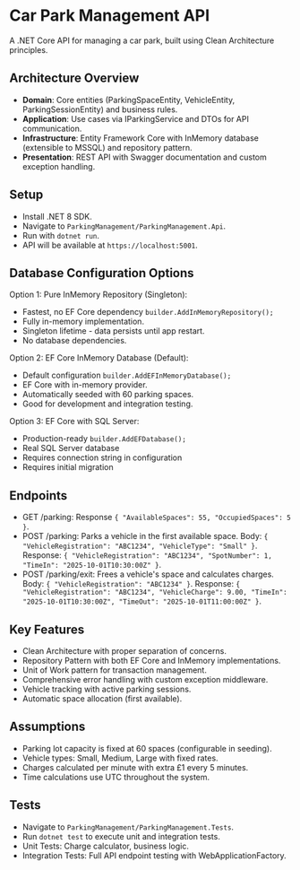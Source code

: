 ﻿# Car Park Management API
A .NET Core API for managing a car park, built using Clean Architecture principles.

## Architecture Overview
- **Domain**: Core entities (ParkingSpaceEntity, VehicleEntity, ParkingSessionEntity) and business rules.
- **Application**: Use cases via IParkingService and DTOs for API communication.
- **Infrastructure**:  Entity Framework Core with InMemory database (extensible to MSSQL) and repository pattern.
- **Presentation**: REST API with Swagger documentation and custom exception handling.

## Setup
- Install .NET 8 SDK.
- Navigate to `ParkingManagement/ParkingManagement.Api`.
- Run with `dotnet run`.
- API will be available at `https://localhost:5001`.

## Database Configuration Options
Option 1: Pure InMemory Repository (Singleton):
- Fastest, no EF Core dependency `builder.AddInMemoryRepository();`
- Fully in-memory implementation.
- Singleton lifetime - data persists until app restart.
- No database dependencies.

Option 2: EF Core InMemory Database (Default):
- Default configuration `builder.AddEFInMemoryDatabase();`
- EF Core with in-memory provider.
- Automatically seeded with 60 parking spaces.
- Good for development and integration testing.

Option 3: EF Core with SQL Server:
- Production-ready `builder.AddEFDatabase();`
- Real SQL Server database
- Requires connection string in configuration
- Requires initial migration

## Endpoints
- GET /parking: Response `{ "AvailableSpaces": 55, "OccupiedSpaces": 5 }`.
- POST /parking: Parks a vehicle in the first available space. Body: `{ "VehicleRegistration": "ABC1234", "VehicleType": "Small" }`. Response: `{ "VehicleRegistration": "ABC1234", "SpotNumber": 1, "TimeIn": "2025-10-01T10:30:00Z" }`.
- POST /parking/exit: Frees a vehicle's space and calculates charges. Body: `{ "VehicleRegistration": "ABC1234" }`. Response: `{ "VehicleRegistration": "ABC1234", "VehicleCharge": 9.00, "TimeIn": "2025-10-01T10:30:00Z", "TimeOut": "2025-10-01T11:00:00Z" }`.

## Key Features
- Clean Architecture with proper separation of concerns.
- Repository Pattern with both EF Core and InMemory implementations.
- Unit of Work pattern for transaction management.
- Comprehensive error handling with custom exception middleware.
- Vehicle tracking with active parking sessions.
- Automatic space allocation (first available).

## Assumptions
- Parking lot capacity is fixed at 60 spaces (configurable in seeding).
- Vehicle types: Small, Medium, Large with fixed rates.
- Charges calculated per minute with extra £1 every 5 minutes.
- Time calculations use UTC throughout the system.

## Tests
- Navigate to `ParkingManagement/ParkingManagement.Tests`.
- Run `dotnet test` to execute unit and integration tests.
- Unit Tests: Charge calculator, business logic.
- Integration Tests: Full API endpoint testing with WebApplicationFactory.
